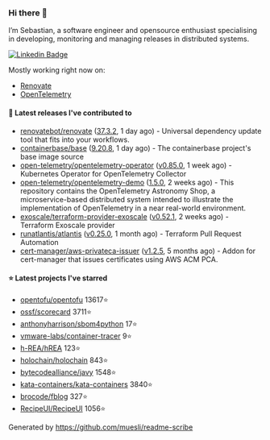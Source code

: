 ### Hi there 👋

I’m Sebastian, a software engineer and opensource enthusiast specialising in developing, monitoring and managing releases in distributed systems.

[![Linkedin Badge](https://img.shields.io/badge/-LinkedIn-blue?style=flat&logo=Linkedin&logoColor=white&link=https://www.linkedin.com/in/sebastian-poxhofer/)](https://www.linkedin.com/in/sebastian-poxhofer/)

Mostly working right now on:
- [Renovate](https://github.com/renovatebot/renovate)
- [OpenTelemetry](https://github.com/open-telemetry)



#### 🚀 Latest releases I've contributed to

- [renovatebot/renovate](https://github.com/renovatebot/renovate) ([37.3.2](https://github.com/renovatebot/renovate/releases/tag/37.3.2), 1 day ago) - Universal dependency update tool that fits into your workflows.
- [containerbase/base](https://github.com/containerbase/base) ([9.20.8](https://github.com/containerbase/base/releases/tag/9.20.8), 1 day ago) - The containerbase project&#39;s base image source
- [open-telemetry/opentelemetry-operator](https://github.com/open-telemetry/opentelemetry-operator) ([v0.85.0](https://github.com/open-telemetry/opentelemetry-operator/releases/tag/v0.85.0), 1 week ago) - Kubernetes Operator for OpenTelemetry Collector
- [open-telemetry/opentelemetry-demo](https://github.com/open-telemetry/opentelemetry-demo) ([1.5.0](https://github.com/open-telemetry/opentelemetry-demo/releases/tag/1.5.0), 2 weeks ago) - This repository contains the OpenTelemetry Astronomy Shop, a microservice-based distributed system intended to illustrate the implementation of OpenTelemetry in a near real-world environment.
- [exoscale/terraform-provider-exoscale](https://github.com/exoscale/terraform-provider-exoscale) ([v0.52.1](https://github.com/exoscale/terraform-provider-exoscale/releases/tag/v0.52.1), 2 weeks ago) - Terraform Exoscale provider
- [runatlantis/atlantis](https://github.com/runatlantis/atlantis) ([v0.25.0](https://github.com/runatlantis/atlantis/releases/tag/v0.25.0), 1 month ago) - Terraform Pull Request Automation
- [cert-manager/aws-privateca-issuer](https://github.com/cert-manager/aws-privateca-issuer) ([v1.2.5](https://github.com/cert-manager/aws-privateca-issuer/releases/tag/v1.2.5), 5 months ago) - Addon for cert-manager that issues certificates using AWS ACM PCA.

#### ⭐ Latest projects I've starred

- [opentofu/opentofu](https://github.com/opentofu/opentofu) 13617⭐
- [ossf/scorecard](https://github.com/ossf/scorecard) 3711⭐
- [anthonyharrison/sbom4python](https://github.com/anthonyharrison/sbom4python) 17⭐
- [vmware-labs/container-tracer](https://github.com/vmware-labs/container-tracer) 9⭐
- [h-REA/hREA](https://github.com/h-REA/hREA) 123⭐
- [holochain/holochain](https://github.com/holochain/holochain) 843⭐
- [bytecodealliance/javy](https://github.com/bytecodealliance/javy) 1548⭐
- [kata-containers/kata-containers](https://github.com/kata-containers/kata-containers) 3840⭐
- [brocode/fblog](https://github.com/brocode/fblog) 327⭐
- [RecipeUI/RecipeUI](https://github.com/RecipeUI/RecipeUI) 1056⭐



Generated by https://github.com/muesli/readme-scribe
